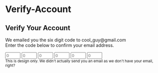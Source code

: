 # Verify-Account
<!DOCTYPE html>
<html lang="en">
<head>
<meta charset="UTF-8" />
<meta name="viewpoint" content="width=device-width,
initial-scale=1.0" />
<link rel="stylesheet" href="style.css" />
<title>Verify Account</title>
</head>
<body>
<div class="container">
<h2>Verify Your Account</h2>
<p>We emailed you the six digit code to
cool_guy@gmail.com <br> Enter the code below to
confirm your email address.</p>
<div class="code-container">
<input type="number" class="code"
placeholder="0" min="0" max="9" required>
<input type="number" class="code"
placeholder="0" min="0" max="9" required>
<input type="number" class="code"
placeholder="0" min="0" max="9" required>
<input type="number" class="code"
placeholder="0" min="0" max="9" required>
<input type="number" class="code"
placeholder="0" min="0" max="9" required>
<input type="number" class="code"
placeholder="0" min="0" max="9" required>
</div>
<small class="info">
This is design only. We didn't actually send
you an email as we don't have your email,
right?
</small>
</div>

</body>
</html>

